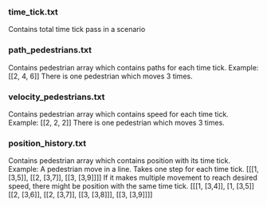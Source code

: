 ### time_tick.txt
Contains total time tick pass in a scenario
### path_pedestrians.txt
Contains pedestrian array which contains paths for each time tick.
Example:
[[2, 4, 6]]
There is one pedestrian which moves 3 times.
### velocity_pedestrians.txt
Contains pedestrian array which contains speed for each time tick.
Example:
[[2, 2, 2]]
There is one pedestrian which moves 3 times.
### position_history.txt
Contains pedestrian array which contains position with its time tick.
Example: A pedestrian move in a line. Takes one step for each time tick.
[[[1, [3,5]], [[2, [3,7]], [[3, [3,9]]]]
If it makes multiple movement to reach desired speed, there might be position with the same time tick.
[[[1, [3,4]], [1, [3,5]] [[2, [3,6]], [[2, [3,7]], [[3, [3,8]]], [[3, [3,9]]]]